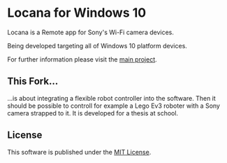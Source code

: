 Locana for Windows 10
===

Locana is a Remote app for Sony's Wi-Fi camera devices.

Being developed targeting all of Windows 10 platform devices.

For further information please visit the <a href="https://github.com/locana/locana">main project</a>.

## This Fork...

...is about integrating a flexible robot controller into the software. Then it should be possible to controll for example a Lego Ev3 roboter with a Sony camera strapped to it. It is developed for a thesis at school.

## License

This software is published under the [MIT License](http://opensource.org/licenses/mit-license.php).
